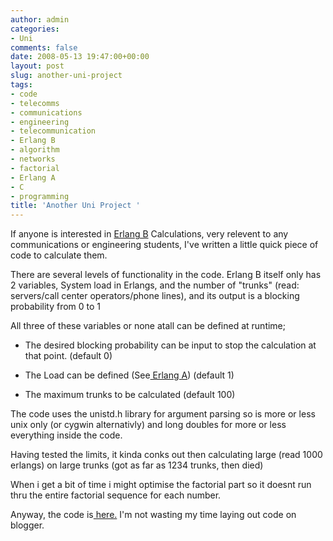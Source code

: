 ```yaml
---
author: admin
categories:
- Uni
comments: false
date: 2008-05-13 19:47:00+00:00
layout: post
slug: another-uni-project
tags:
- code
- telecomms
- communications
- engineering
- telecommunication
- Erlang B
- algorithm
- networks
- factorial
- Erlang A
- C
- programming
title: 'Another Uni Project '
---
```



If anyone is interested in [Erlang B](http://en.wikipedia.org/wiki/Erlang-B) Calculations, very relevent to any communications or engineering students, I've written a little quick piece of code to calculate them.

There are several levels of functionality in the code.
Erlang B itself only has 2 variables,  System load in Erlangs, and the number of "trunks" (read: servers/call center operators/phone lines), and its output is a blocking probability from 0 to 1

All three of these variables or none atall can be defined at runtime;

	
  * The desired blocking probability can be input to stop the calculation at that point. (default 0)

	
  * The Load can be defined (See[ Erlang A](http://en.wikipedia.org/wiki/Erlang_unit)) (default 1)

	
  * The maximum trunks to be calculated (default 100)

The code uses the unistd.h library for argument parsing so is more or less unix only (or cygwin alternativly) and long doubles for more or less everything inside the code.

Having tested the limits, it kinda conks out then calculating large (read 1000 erlangs) on large trunks (got as far as 1234 trunks, then died)

When i get a bit of time i might optimise the factorial part so it doesnt run thru the entire factorial sequence for each number.

Anyway, the code is[ here.](http://andrewbolster.info/scraps/ErlangB.c) I'm not wasting my time laying out code on blogger.

